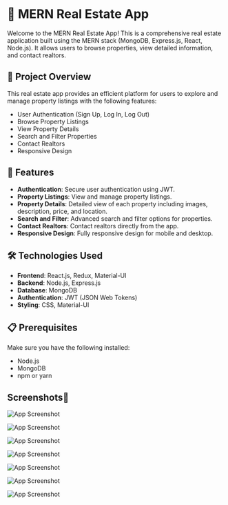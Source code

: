 # 🏡 MERN Real Estate App

Welcome to the MERN Real Estate App! This is a comprehensive real estate application built using the MERN stack (MongoDB, Express.js, React, Node.js). It allows users to browse properties, view detailed information, and contact realtors.

## 🚀 Project Overview

This real estate app provides an efficient platform for users to explore and manage property listings with the following features:

- User Authentication (Sign Up, Log In, Log Out)
- Browse Property Listings
- View Property Details
- Search and Filter Properties
- Contact Realtors
- Responsive Design

## 🌟 Features

- **Authentication**: Secure user authentication using JWT.
- **Property Listings**: View and manage property listings.
- **Property Details**: Detailed view of each property including images, description, price, and location.
- **Search and Filter**: Advanced search and filter options for properties.
- **Contact Realtors**: Contact realtors directly from the app.
- **Responsive Design**: Fully responsive design for mobile and desktop.

## 🛠️ Technologies Used

- **Frontend**: React.js, Redux, Material-UI
- **Backend**: Node.js, Express.js
- **Database**: MongoDB
- **Authentication**: JWT (JSON Web Tokens)
- **Styling**: CSS, Material-UI

## 📋 Prerequisites

Make sure you have the following installed:

- Node.js
- MongoDB
- npm or yarn

## Screenshots📸

![App Screenshot](https://github.com/D-4-DIBAKAR/MERN-Real-Estate/assets/71878062/fed29361-1ba2-4eef-8437-00735746fab6)

![App Screenshot](https://github.com/D-4-DIBAKAR/MERN-Real-Estate/assets/71878062/df1124b5-2e20-4e7f-ab42-7c17710d5a36)

![App Screenshot](https://github.com/D-4-DIBAKAR/MERN-Real-Estate/assets/71878062/bb53a619-90bb-4353-9a08-d953197a7e8b)

![App Screenshot](https://github.com/D-4-DIBAKAR/MERN-Real-Estate/assets/71878062/048f7700-9881-4cd4-a2e3-3adfbf285245)

![App Screenshot](https://github.com/D-4-DIBAKAR/MERN-Real-Estate/assets/71878062/3f123369-b3b8-4411-a2b3-ddd8df7e7fc5)

![App Screenshot](https://github.com/D-4-DIBAKAR/MERN-Real-Estate/assets/71878062/f7c6a6ab-ccf3-4d5f-9903-26ae9bdf3b02)

![App Screenshot](https://github.com/D-4-DIBAKAR/MERN-Real-Estate/assets/71878062/20a909ff-8907-4ad0-be32-85c065d3c798)

